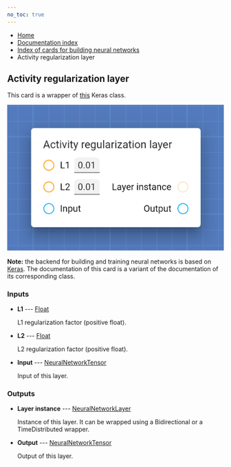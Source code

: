 ```yaml
---
no_toc: true
---
```


<ul class="breadcrumb">
    <li><a href="">Home</a></li>
    <li><a href="documentation">Documentation index</a></li>
    <li><a href="neural_network_cards/">Index of cards for building neural networks</a></li>
    <li>Activity regularization layer</li>
</ul>

## Activity regularization layer

This card is a wrapper of [this](https://keras.io/api/layers/regularization_layers/activity_regularization/) Keras class.

!["Activity regularization layer" card](assets/img/neural_network_cards/layer_ActivityRegularization.png)

**Note:** the backend for building and training neural networks is based on [Keras](https://keras.io/). The documentation of this card is a variant of the documentation of its corresponding class.


### Inputs


* **L1** --- [Float](types/Float)

  L1 regularization factor (positive float).

* **L2** --- [Float](types/Float)

  L2 regularization factor (positive float).

* **Input** --- [NeuralNetworkTensor](types/NeuralNetworkTensor)

  Input of this layer.





### Outputs


* **Layer instance** --- [NeuralNetworkLayer](types/NeuralNetworkLayer)

  Instance of this layer. It can be wrapped using a Bidirectional or a TimeDistributed wrapper.

* **Output** --- [NeuralNetworkTensor](types/NeuralNetworkTensor)

  Output of this layer.




